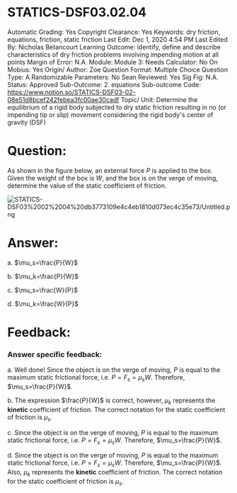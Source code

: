 # STATICS-DSF03.02.04

Automatic Grading: Yes
Copyright Clearance: Yes
Keywords: dry friction, equations, friction, static friction
Last Edit: Dec 1, 2020 4:54 PM
Last Edited By: Nicholas Betancourt
Learning Outcome: identify, define and describe characteristics of dry friction problems involving impending motion at all points
Margin of Error: N.A.
Module: Module 3:
Needs Calculator: No
On Mobius: Yes
Origin/ Author: Zoe
Question Format: Multiple Choice
Question Type: A
Randomizable Parameters: No
Sean Reviewed: Yes
Sig Fig: N.A.
Status: Approved
Sub-Outcome: 2. equations
Sub-outcome Code: https://www.notion.so/STATICS-DSF03-02-08e51d8bcef242febea3fc00ae30cadf
Topic/ Unit: Determine the equilibrium of a rigid body subjected to dry static friction resulting in no (or impending tip or slip) movement considering the rigid body's center of gravity (DSF)

# Question:

As shown in the figure below, an external force $P$ is applied to the box. Given the weight of the box is $W$, and the box is on the verge of moving, determine the value of the static coefficient of friction.

![STATICS-DSF03%2002%2004%20db3773109e4c4eb1810d073ec4c35e73/Untitled.png](STATICS-DSF03%2002%2004%20db3773109e4c4eb1810d073ec4c35e73/Untitled.png)

# Answer:

a. $\mu_s=\frac{P}{W}$

b. $\mu_k=\frac{P}{W}$

c. $\mu_s=\frac{W}{P}$

d. $\mu_k=\frac{W}{P}$

# Feedback:

### Answer specific feedback:

a. Well done! Since the object is on the verge of moving, $P$ is equal to the maximum static frictional force, i.e. $P=F_s=\mu_sW$. Therefore, $\mu_s=\frac{P}{W}$. 

b. The expression $\frac{P}{W}$ is correct, however, $\mu_k$ represents the **kinetic** coefficient of friction. The correct notation for the static coefficient of friction is $\mu_s$.

c. Since the object is on the verge of moving, $P$ is equal to the maximum static frictional force, i.e. $P=F_s=\mu_sW$. Therefore, $\mu_s=\frac{P}{W}$. 

d. Since the object is on the verge of moving, $P$ is equal to the maximum static frictional force, i.e. $P=F_s=\mu_sW$. Therefore, $\mu_s=\frac{P}{W}$. Also,  $\mu_k$ represents the **kinetic** coefficient of friction. The correct notation for the static coefficient of friction is $\mu_s$.
